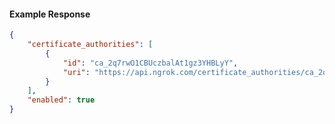 <!-- Code generated for API Clients. DO NOT EDIT. -->

#### Example Response

```json
{
	"certificate_authorities": [
		{
			"id": "ca_2q7rwO1CBUczbalAt1gz3YHBLyY",
			"uri": "https://api.ngrok.com/certificate_authorities/ca_2q7rwO1CBUczbalAt1gz3YHBLyY"
		}
	],
	"enabled": true
}
```
